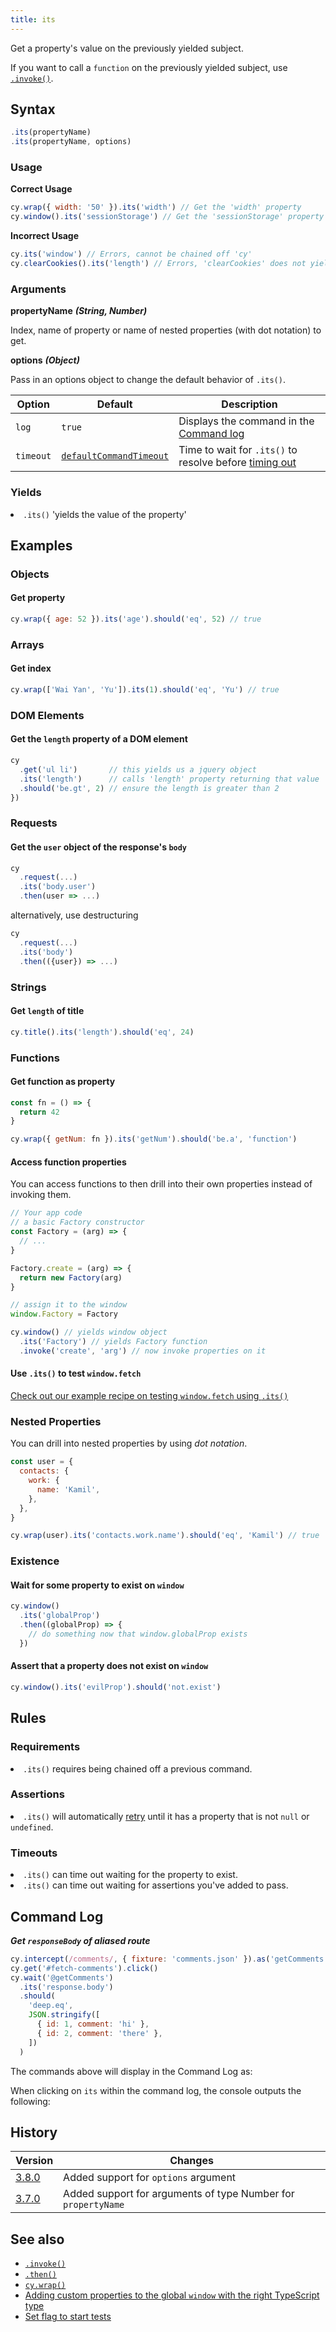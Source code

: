 ```yaml
---
title: its
---
```


Get a property's value on the previously yielded subject.

<Alert type="info">

If you want to call a `function` on the previously yielded subject, use [`.invoke()`](/api/commands/invoke).

</Alert>

## Syntax

```javascript
.its(propertyName)
.its(propertyName, options)
```

### Usage

**<Icon name="check-circle" color="green"></Icon> Correct Usage**

```javascript
cy.wrap({ width: '50' }).its('width') // Get the 'width' property
cy.window().its('sessionStorage') // Get the 'sessionStorage' property
```

**<Icon name="exclamation-triangle" color="red"></Icon> Incorrect Usage**

```javascript
cy.its('window') // Errors, cannot be chained off 'cy'
cy.clearCookies().its('length') // Errors, 'clearCookies' does not yield Object
```

### Arguments

**<Icon name="angle-right"></Icon> propertyName** **_(String, Number)_**

Index, name of property or name of nested properties (with dot notation) to get.

**<Icon name="angle-right"></Icon> options** **_(Object)_**

Pass in an options object to change the default behavior of `.its()`.

| Option    | Default                                                              | Description                                                                              |
| --------- | -------------------------------------------------------------------- | ---------------------------------------------------------------------------------------- |
| `log`     | `true`                                                               | Displays the command in the [Command log](/guides/core-concepts/test-runner#Command-Log) |
| `timeout` | [`defaultCommandTimeout`](/guides/references/configuration#Timeouts) | Time to wait for `.its()` to resolve before [timing out](#Timeouts)                      |

### Yields [<Icon name="question-circle"/>](introduction-to-cypress#Subject-Management)

<List><li>`.its()` 'yields the value of the property' </li></List>

## Examples

### Objects

#### Get property

```javascript
cy.wrap({ age: 52 }).its('age').should('eq', 52) // true
```

### Arrays

#### Get index

```javascript
cy.wrap(['Wai Yan', 'Yu']).its(1).should('eq', 'Yu') // true
```

### DOM Elements

#### Get the `length` property of a DOM element

```javascript
cy
  .get('ul li')       // this yields us a jquery object
  .its('length')      // calls 'length' property returning that value
  .should('be.gt', 2) // ensure the length is greater than 2
})
```

### Requests

#### Get the `user` object of the response's `body`

```javascript
cy
  .request(...)
  .its('body.user')
  .then(user => ...)
```

alternatively, use destructuring

```javascript
cy
  .request(...)
  .its('body')
  .then(({user}) => ...)
```

### Strings

#### Get `length` of title

```javascript
cy.title().its('length').should('eq', 24)
```

### Functions

#### Get function as property

```javascript
const fn = () => {
  return 42
}

cy.wrap({ getNum: fn }).its('getNum').should('be.a', 'function')
```

#### Access function properties

You can access functions to then drill into their own properties instead of invoking them.

```javascript
// Your app code
// a basic Factory constructor
const Factory = (arg) => {
  // ...
}

Factory.create = (arg) => {
  return new Factory(arg)
}

// assign it to the window
window.Factory = Factory
```

```javascript
cy.window() // yields window object
  .its('Factory') // yields Factory function
  .invoke('create', 'arg') // now invoke properties on it
```

#### Use `.its()` to test `window.fetch`

<Alert type="info">

[Check out our example recipe on testing `window.fetch` using `.its()`](/examples/examples/recipes#Stubbing-and-spying)

</Alert>

### Nested Properties

You can drill into nested properties by using _dot notation_.

```javascript
const user = {
  contacts: {
    work: {
      name: 'Kamil',
    },
  },
}

cy.wrap(user).its('contacts.work.name').should('eq', 'Kamil') // true
```

### Existence

#### Wait for some property to exist on `window`

```javascript
cy.window()
  .its('globalProp')
  .then((globalProp) => {
    // do something now that window.globalProp exists
  })
```

#### Assert that a property does not exist on `window`

```javascript
cy.window().its('evilProp').should('not.exist')
```

## Rules

### Requirements [<Icon name="question-circle"/>](introduction-to-cypress#Chains-of-Commands)

<List><li>`.its()` requires being chained off a previous command.</li></List>

### Assertions [<Icon name="question-circle"/>](introduction-to-cypress#Assertions)

<List><li>`.its()` will automatically [retry](/guides/core-concepts/retry-ability) until it has a property that is not `null` or `undefined`.</li></List>

### Timeouts [<Icon name="question-circle"/>](introduction-to-cypress#Timeouts)

<List><li>`.its()` can time out waiting for the property to exist.</li><li>`.its()` can time out waiting for assertions you've added to pass.</li></List>

## Command Log

**_Get `responseBody` of aliased route_**

```javascript
cy.intercept(/comments/, { fixture: 'comments.json' }).as('getComments')
cy.get('#fetch-comments').click()
cy.wait('@getComments')
  .its('response.body')
  .should(
    'deep.eq',
    JSON.stringify([
      { id: 1, comment: 'hi' },
      { id: 2, comment: 'there' },
    ])
  )
```

The commands above will display in the Command Log as:

<DocsImage src="/img/api/its/xhr-response-its-response-body-for-testing.png" alt="Command Log for its" ></DocsImage>

When clicking on `its` within the command log, the console outputs the following:

<DocsImage src="/img/api/its/response-body-yielded-with-its-command-log.png" alt="Console Log for its" ></DocsImage>

## History

| Version                                     | Changes                                                       |
| ------------------------------------------- | ------------------------------------------------------------- |
| [3.8.0](/guides/references/changelog#3-8-0) | Added support for `options` argument                          |
| [3.7.0](/guides/references/changelog#3-7-0) | Added support for arguments of type Number for `propertyName` |

## See also

- [`.invoke()`](/api/commands/invoke)
- [`.then()`](/api/commands/then)
- [`cy.wrap()`](/api/commands/wrap)
- [Adding custom properties to the global `window` with the right TypeScript type](https://github.com/bahmutov/test-todomvc-using-app-actions#intellisense)
- [Set flag to start tests](https://glebbahmutov.com/blog/set-flag-to-start-tests/)
